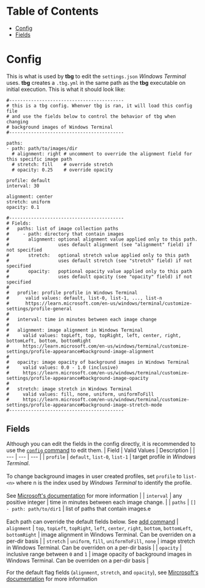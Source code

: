 # Table of Contents
- [Config](#config)
- [Fields](#fields)

# Config
This is what is used by **tbg** to edit the `settings.json` *Windows Terminal*
uses. **tbg** creates a `.tbg.yml` in the same path as the **tbg** executable
on initial execution. This is what it should look like:
```
#------------------------------------------
# this is a tbg config. Whenver tbg is ran, it will load this config file
# and use the fields below to control the behavior of tbg when changing
# background images of Windows Terminal
#------------------------------------------

paths:
- path: path/to/images/dir
  # alignment: right # uncomment to override the alignment field for this specific image path
  # stretch: fill    # override stretch
  # opacity: 0.25    # override opacity

profile: default
interval: 30

alignment: center
stretch: uniform
opacity: 0.1

#------------------------------------------
# Fields:
#   paths: list of image collection paths
#     - path: directory that contain images
#       alignment: optional alignment value applied only to this path.
#                  uses default alignment (see "alignment" field) if not specified
#       stretch:   optional stretch value applied only to this path
#                  uses default stretch (see "stretch" field) if not specified
#       opacity:   poptional opacity value applied only to this path
#                  uses default opacity (see "opacity" field) if not specified
#
#   profile: profile profile in Windows Terminal
#      valid values: default, list-0, list-1, ..., list-n
#      https://learn.microsoft.com/en-us/windows/terminal/customize-settings/profile-general
#
#   interval: time in minutes between each image change
#
#   alignment: image alignment in Windows Terminal
#     valid values: topLeft, top, topRight, left, center, right, bottomLeft, bottom, bottomRight
#     https://learn.microsoft.com/en-us/windows/terminal/customize-settings/profile-appearance#background-image-alignment
#
#   opacity: image opacity of background images in Windows Terminal
#     valid values: 0.0 - 1.0 (inclusive)
#     https://learn.microsoft.com/en-us/windows/terminal/customize-settings/profile-appearance#background-image-opacity
#
#   stretch: image stretch in Windows Terminal
#     valid values: fill, none, uniform, uniformToFill
#     https://learn.microsoft.com/en-us/windows/terminal/customize-settings/profile-appearance#background-image-stretch-mode 
#------------------------------------------
```
## Fields
Although you can edit the fields in the config directly, it is recommended to use the [`config` command](https://github.com/saltkid/tbg/blob/main/docs/config_command_usage.md) to edit them.
| Field | Valid Values | Description |
| --- | --- | --- |
| `profile` | `default`, `list-0`, `list-1` | target profile in *Windows Terminal*.<br><br>To change background images in user created profiles, set `profile` to `list-<n>` where n is the index used by *Windows Terminal* to identify the profile.<br><br>See [Microsoft's documentation](https://learn.microsoft.com/en-us/windows/terminal/customize-settings/profile-general) for more information |
| `interval` | any positive integer | time in minutes between each image change. |
| `paths` | `[]`<br>`- path: path/to/dir1` | list of paths that contain images.e<br><br>Each path can override the default fields below. See [add command](https://github.com/saltkid/tbg/blob/main/docs/add_command_usage.md) 
| `alignment` | `top`, `topLeft`, `topRight`, `left`, `center`, `right`, `bottom`, `bottomLeft`, `bottomRight` | image alignment in Windows Terminal. Can be overriden on a per-dir basis |
| `stretch` | `uniform`, `fill`, `uniformToFill`, `none` | image stretch in Windows Terminal. Can be overriden on a per-dir basis |
| `opacity` | inclusive range between `0` and `1` | image opacity of background images in Windows Terminal. Can be overriden on a per-dir basis |

For the default flag fields (`alignment`, `stretch`, and `opacity`), see [Mircrosoft's documentation](https://learn.microsoft.com/en-us/windows/terminal/customize-settings/profile-appearance#background-images-and-icons) for more information
